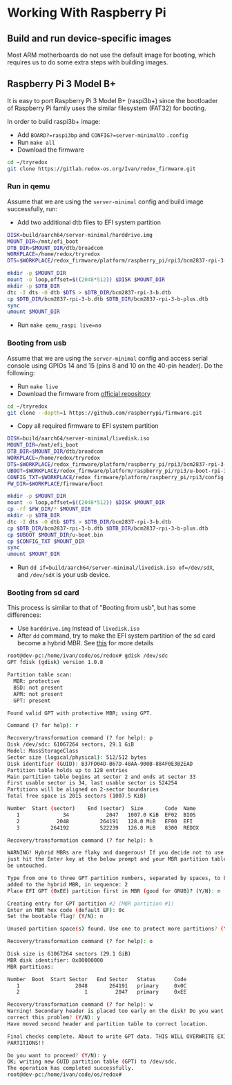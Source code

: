 # Working With Raspberry Pi

## Build and run device-specific images

Most ARM motherboards do not use the default image for booting, which requires us to do some extra steps with building images.

## Raspberry Pi 3 Model B+

It is easy to port Raspberry Pi 3 Model B+ (raspi3b+) since the bootloader of Raspberry Pi family uses the similar filesystem (FAT32) for booting.


In order to build raspi3b+ image:

- Add `BOARD?=raspi3bp` and `CONFIG?=server-minimal`to `.config`
- Run `make all`
- Download the firmware
```sh
cd ~/tryredox
git clone https://gitlab.redox-os.org/Ivan/redox_firmware.git
```

### Run in qemu

Assume that we are using the `server-minimal` config and build image successfully, run:

- Add two additional dtb files to EFI system partition
```sh
DISK=build/aarch64/server-minimal/harddrive.img
MOUNT_DIR=/mnt/efi_boot
DTB_DIR=$MOUNT_DIR/dtb/broadcom
WORKPLACE=/home/redox/tryredox
DTS=$WORKPLACE/redox_firmware/platform/raspberry_pi/rpi3/bcm2837-rpi-3-b-plus.dts

mkdir -p $MOUNT_DIR
mount -o loop,offset=$((2048*512)) $DISK $MOUNT_DIR
mkdir -p $DTB_DIR
dtc -I dts -O dtb $DTS > $DTB_DIR/bcm2837-rpi-3-b.dtb
cp $DTB_DIR/bcm2837-rpi-3-b.dtb $DTB_DIR/bcm2837-rpi-3-b-plus.dtb
sync
umount $MOUNT_DIR
```
- Run `make qemu_raspi live=no`

### Booting from usb

Assume that we are using the `server-minimal` config and access serial console using GPIOs 14 and 15 (pins 8 and 10 on the 40-pin header). Do the following:

- Run `make live`
- Download the firmware from [official repository](https://github.com/raspberrypi/firmware/tree/master/boot)
```sh
cd ~/tryredox
git clone --depth=1 https://github.com/raspberrypi/firmware.git
```
- Copy all required firmware to EFI system partition
```sh
DISK=build/aarch64/server-minimal/livedisk.iso
MOUNT_DIR=/mnt/efi_boot
DTB_DIR=$MOUNT_DIR/dtb/broadcom
WORKPLACE=/home/redox/tryredox
DTS=$WORKPLACE/redox_firmware/platform/raspberry_pi/rpi3/bcm2837-rpi-3-b-plus.dts
UBOOT=$WORKPLACE/redox_firmware/platform/raspberry_pi/rpi3/u-boot-rpi-3-b-plus.bin
CONFIG_TXT=$WORKPLACE/redox_firmware/platform/raspberry_pi/rpi3/config.txt
FW_DIR=$WORKPLACE/firmware/boot

mkdir -p $MOUNT_DIR
mount -o loop,offset=$((2048*512)) $DISK $MOUNT_DIR
cp -rf $FW_DIR/* $MOUNT_DIR
mkdir -p $DTB_DIR
dtc -I dts -O dtb $DTS > $DTB_DIR/bcm2837-rpi-3-b.dtb
cp $DTB_DIR/bcm2837-rpi-3-b.dtb $DTB_DIR/bcm2837-rpi-3-b-plus.dtb
cp $UBOOT $MOUNT_DIR/u-boot.bin
cp $CONFIG_TXT $MOUNT_DIR
sync
umount $MOUNT_DIR
```
- Run `dd if=build/aarch64/server-minimal/livedisk.iso of=/dev/sdX`, and `/dev/sdX` is your usb device.

### Booting from sd card

This process is similar to that of "Booting from usb", but has some differences:

- Use `harddrive.img` instead of `livedisk.iso`
- After `dd` command, try to make the EFI system partition of the sd card become a hybrid MBR. See [this](https://www.eisfunke.com/posts/2023/uefi-boot-on-raspberry-pi-3.html) for more details
```sh
root@dev-pc:/home/ivan/code/os/redox# gdisk /dev/sdc
GPT fdisk (gdisk) version 1.0.8

Partition table scan:
  MBR: protective
  BSD: not present
  APM: not present
  GPT: present

Found valid GPT with protective MBR; using GPT.

Command (? for help): r

Recovery/transformation command (? for help): p
Disk /dev/sdc: 61067264 sectors, 29.1 GiB
Model: MassStorageClass
Sector size (logical/physical): 512/512 bytes
Disk identifier (GUID): B37FD04D-B67D-48AA-900B-884F0E3B2EAD
Partition table holds up to 128 entries
Main partition table begins at sector 2 and ends at sector 33
First usable sector is 34, last usable sector is 524254
Partitions will be aligned on 2-sector boundaries
Total free space is 2015 sectors (1007.5 KiB)

Number  Start (sector)    End (sector)  Size       Code  Name
   1              34            2047   1007.0 KiB  EF02  BIOS
   2            2048          264191   128.0 MiB   EF00  EFI
   3          264192          522239   126.0 MiB   8300  REDOX

Recovery/transformation command (? for help): h

WARNING! Hybrid MBRs are flaky and dangerous! If you decide not to use one,
just hit the Enter key at the below prompt and your MBR partition table will
be untouched.

Type from one to three GPT partition numbers, separated by spaces, to be
added to the hybrid MBR, in sequence: 2
Place EFI GPT (0xEE) partition first in MBR (good for GRUB)? (Y/N): n

Creating entry for GPT partition #2 (MBR partition #1)
Enter an MBR hex code (default EF): 0c
Set the bootable flag? (Y/N): n

Unused partition space(s) found. Use one to protect more partitions? (Y/N): n

Recovery/transformation command (? for help): o

Disk size is 61067264 sectors (29.1 GiB)
MBR disk identifier: 0x00000000
MBR partitions:

Number  Boot  Start Sector   End Sector   Status      Code
   1                  2048       264191   primary     0x0C
   2                     1         2047   primary     0xEE

Recovery/transformation command (? for help): w
Warning! Secondary header is placed too early on the disk! Do you want to
correct this problem? (Y/N): y
Have moved second header and partition table to correct location.

Final checks complete. About to write GPT data. THIS WILL OVERWRITE EXISTING
PARTITIONS!!

Do you want to proceed? (Y/N): y
OK; writing new GUID partition table (GPT) to /dev/sdc.
The operation has completed successfully.
root@dev-pc:/home/ivan/code/os/redox#
```
